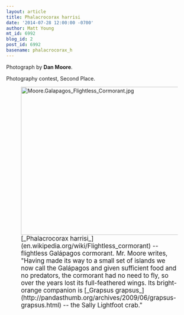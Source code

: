 ```yaml
---
layout: article
title: Phalacrocorax harrisi
date: '2014-07-28 12:00:00 -0700'
author: Matt Young
mt_id: 6992
blog_id: 2
post_id: 6992
basename: phalacrocorax_h
---
```

Photograph by **Dan Moore**.

Photography contest, Second Place.

<figure>
<img src="/PT/uploads/2014/Moore.Galapagos_Flightless_Cormorant.jpg" alt="Moore.Galapagos_Flightless_Cormorant.jpg" width="600" height="400" />
<figcaption markdown="span">
<big>[_Phalacrocorax harrisi_](en.wikipedia.org/wiki/Flightless_cormorant) -- flightless Gal&aacute;pagos cormorant.  Mr. Moore writes, "Having made its way to a small set of islands we now call the Gal&aacute;pagos and given sufficient food and no predators, the cormorant had no need to fly, so over the years lost its full-feathered wings. Its bright-orange companion is [_Grapsus grapsus_](http://pandasthumb.org/archives/2009/06/grapsus-grapsus.html) -- the Sally Lightfoot crab."</big> 

</figcaption>
</figure>

